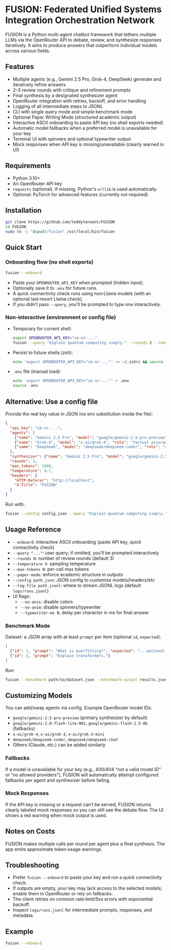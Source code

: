 # FUSION: Federated Unified Systems Integration Orchestration Network

FUSION is a Python multi-agent chatbot framework that tethers multiple LLMs via the OpenRouter API to debate, review, and synthesize responses iteratively. It aims to produce answers that outperform individual models across various fields.

## Features
- Multiple agents (e.g., Gemini 2.5 Pro, Grok-4, DeepSeek) generate and iteratively refine answers
- 2–3 review rounds with critique and refinement prompts
- Final synthesis by a designated synthesizer agent
- OpenRouter integration with retries, backoff, and error handling
- Logging of all intermediate steps to JSONL
- CLI with single query mode and simple benchmark mode
- Optional Paper Writing Mode (structured academic output)
- Interactive ASCII onboarding to paste API key (no shell exports needed)
- Automatic model fallbacks when a preferred model is unavailable for your key
- Terminal UI with spinners and optional typewriter output
- Mock responses when API key is missing/unavailable (clearly warned in UI)

## Requirements
- Python 3.10+
- An OpenRouter API key
- `requests` (optional). If missing, Python's `urllib` is used automatically.
- Optional: PyTorch for advanced features (currently not required)

## Installation
```bash
git clone https://github.com/teddytennant/FUSION
cd FUSION
sudo ln -s "$(pwd)/fusion" /usr/local/bin/fusion
```

## Quick Start
### Onboarding flow (no shell exports)
```bash
fusion --onboard
```
- Paste your `OPENROUTER_API_KEY` when prompted (hidden input).
- Optionally save it to `.env` for future runs.
- A quick connectivity check runs using non‑Llama models (with an optional last‑resort Llama check).
- If you didn’t pass `--query`, you’ll be prompted to type one interactively.

### Non‑interactive (environment or config file)
- Temporary for current shell:
  ```bash
  export OPENROUTER_API_KEY="sk-or-..."
  fusion --query "Explain quantum computing simply." --rounds 2 --temperature 0.6
  ```
- Persist to future shells (zsh):
  ```bash
  echo 'export OPENROUTER_API_KEY="sk-or-..."' >> ~/.zshrc && source ~/.zshrc
  ```
- `.env` file (manual load):
  ```bash
  echo 'export OPENROUTER_API_KEY="sk-or-..."' > .env
  source .env
  ```

## Alternative: Use a config file
Provide the real key value in JSON (no env substitution inside the file):
```json
{
  "api_key": "sk-or-...",
  "agents": [
    {"name": "Gemini 2.5 Pro", "model": "google/gemini-2.5-pro-preview", "role": "general reasoning"},
    {"name": "Grok-4", "model": "x-ai/grok-4", "role": "factual accuracy"},
    {"name": "DeepSeek", "model": "deepseek/deepseek-coder", "role": "coding and math"}
  ],
  "synthesizer": {"name": "Gemini 2.5 Pro", "model": "google/gemini-2.5-pro-preview"},
  "rounds": 3,
  "max_tokens": 1000,
  "temperature": 0.7,
  "headers": {
    "HTTP-Referer": "http://localhost",
    "X-Title": "FUSION"
  }
}
```
Run with:
```bash
fusion --config config.json --query "Explain quantum computing simply."
```

## Usage Reference
- `--onboard`: interactive ASCII onboarding (paste API key, quick connectivity check)
- `--query "..."`: user query; if omitted, you’ll be prompted interactively
- `--rounds N`: number of review rounds (default 3)
- `--temperature X`: sampling temperature
- `--max-tokens N`: per-call max tokens
- `--paper-mode`: enforce academic structure in outputs
- `--config path.json`: JSON config to customize models/headers/etc
- `--log-file path.jsonl`: where to stream JSONL logs (default `logs/runs.jsonl`)
- UI flags:
  - `--no-ansi`: disable colors
  - `--no-anim`: disable spinners/typewriter
  - `--typewriter-ms N`: delay per character in ms for final answer

### Benchmark Mode
Dataset: a JSON array with at least `prompt` per item (optional `id`, `expected`):
```json
[
  {"id": 1, "prompt": "What is overfitting?", "expected": "...optional..."},
  {"id": 2, "prompt": "Explain transformers."}
]
```
Run:
```bash
fusion --benchmark path/to/dataset.json --benchmark-output results.json
```

## Customizing Models
You can add/swap agents via config. Example OpenRouter model IDs:
- `google/gemini-2.5-pro-preview` (primary synthesizer by default)
- `google/gemini-2.0-flash-lite-001`, `google/gemini-flash-1.5-8b` (fallbacks)
- `x-ai/grok-4`, `x-ai/grok-3`, `x-ai/grok-3-mini`
- `deepseek/deepseek-coder`, `deepseek/deepseek-chat`
- Others (Claude, etc.) can be added similarly

### Fallbacks
If a model is unavailable for your key (e.g., 400/404 “not a valid model ID” or “no allowed providers”), FUSION will automatically attempt configured fallbacks per agent and synthesizer before failing.

### Mock Responses
If the API key is missing or a request can’t be served, FUSION returns clearly labeled mock responses so you can still see the debate flow. The UI shows a red warning when mock output is used.

## Notes on Costs
FUSION makes multiple calls per round per agent plus a final synthesis. The app emits approximate token‑usage warnings.

## Troubleshooting
- Prefer `fusion --onboard` to paste your key and run a quick connectivity check.
- If outputs are empty, your key may lack access to the selected models; enable them in OpenRouter or rely on fallbacks.
- The client retries on common rate‑limit/5xx errors with exponential backoff.
- Inspect `logs/runs.jsonl` for intermediate prompts, responses, and metadata.

## Example
```bash
fusion --onboard
```